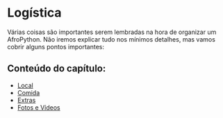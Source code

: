 # Logística

Várias coisas são importantes serem lembradas na hora de organizar um AfroPython. Não iremos explicar tudo nos mínimos detalhes, mas vamos cobrir alguns pontos importantes:

## Conteúdo do capítulo:

- [Local](logistica/local.md)
- [Comida](logistica/comida.md)
- [Extras](logistica/extras.md)
- [Fotos e Vídeos](logistics/fotos_videos.md)